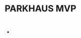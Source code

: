 <html>
    <body>
        <h1>PARKHAUS MVP</h1>
        <br>
        <ul>
            <li></li>
        </ul>
    </body>
</html>
